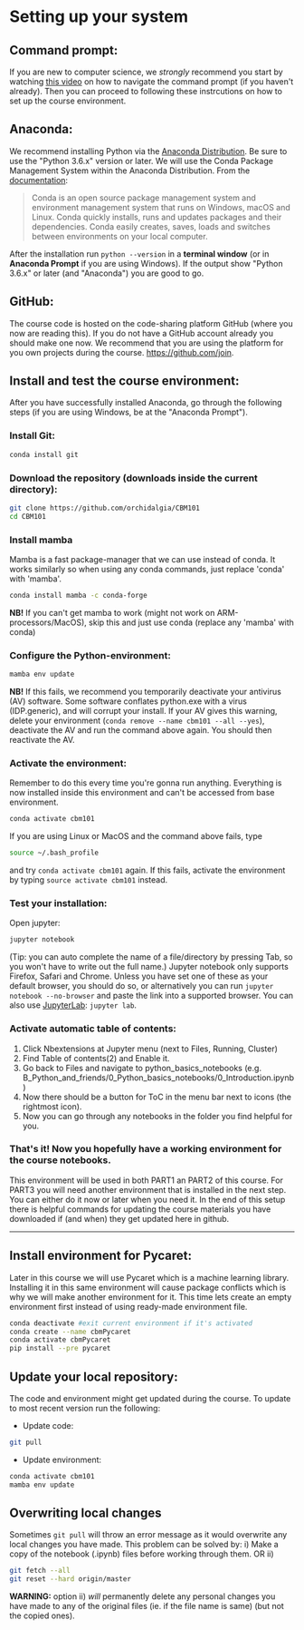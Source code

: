 # Setting up your system

## Command prompt: 
If you are new to computer science, we *strongly* recommend you start by watching [this video](https://www.youtube.com/watch?v=4KpD-L8-uZQ) on how to navigate the command prompt (if you haven't already). Then you can proceed to following these instrcutions on how to set up the course environment.


## Anaconda:
We recommend installing Python via the [Anaconda Distribution](https://www.anaconda.com/download). Be sure to use the "Python 3.6.x" version or later. We will use the Conda Package Management System within the Anaconda Distribution. From the [documentation](https://conda.io/docs):
> Conda is an open source package management system and environment management system that runs on Windows, macOS and Linux. Conda quickly installs, runs and updates packages and their dependencies. Conda easily creates, saves, loads and switches between environments on your local computer.

After the installation run `python --version` in a **terminal window** (or in **Anaconda Prompt** if you are using Windows). If the output show "Python 3.6.x" or later (and "Anaconda") you are good to go.

## GitHub:
The course code is hosted on the code-sharing platform GitHub (where you now are reading this). If you do not have a GitHub account already you should make one now. We recommend that you are using the platform for you own projects during the course. https://github.com/join.

## Install and test the course environment:

After you have successfully installed Anaconda, go through the following steps (if you are using Windows, be at the "Anaconda Prompt").

### Install Git:
```bash
conda install git
```
### Download the repository (downloads inside the current directory):
```bash
git clone https://github.com/orchidalgia/CBM101
cd CBM101
```

### Install mamba
Mamba is a fast package-manager that we can use instead of conda. It works similarly so when using any conda commands, just replace 'conda' with 'mamba'.
```bash
conda install mamba -c conda-forge
```
**NB!** If you can't get mamba to work (might not work on ARM-processors/MacOS), skip this and just use conda (replace any 'mamba' with conda)

### Configure the Python-environment:
```bash
mamba env update
```
**NB!** If this fails, we recommend you temporarily deactivate your antivirus (AV) software. Some software conflates python.exe with a virus (IDP.generic), and will corrupt your install. If your AV gives this warning, delete your environment (`conda remove --name cbm101 --all --yes`), deactivate the AV and run the command above again.
You should then reactivate the AV.

### Activate the environment:
Remember to do this every time you're gonna run anything. Everything is now installed inside this environment and can't be accessed from base environment.
```bash
conda activate cbm101
```
If you are using Linux or MacOS and the command above fails, type
```bash
source ~/.bash_profile
```
and try `conda activate cbm101` again. If this fails, activate the environment by typing `source activate cbm101` instead.

### Test your installation:
Open jupyter:
```bash
jupyter notebook
```
(Tip: you can auto complete the name of a file/directory by pressing Tab, so you won't have to write out the 
full name.) Jupyter notebook only supports Firefox, Safari and Chrome. Unless you have set one of these as your default browser, 
you should do so, or alternatively you can run `jupyter notebook --no-browser` and paste the link into a supported browser.
You can also use [JupyterLab](https://github.com/jupyterlab/jupyterlab): `jupyter lab`.

### Activate automatic table of contents:
1. Click Nbextensions at Jupyter menu (next to Files, Running, Cluster)
2. Find Table of contents(2) and Enable it.
3. Go back to Files and navigate to python_basics_notebooks (e.g. B_Python_and_friends/0_Python_basics_notebooks/0_Introduction.ipynb)
4. Now there should be a button for ToC in the menu bar next to icons (the rightmost icon). 
5. Now you can go through any notebooks in the folder you find helpful for you.


### That's it! Now you hopefully have a working environment for the course notebooks. 
This environment will be used in both PART1 an PART2 of this course. For PART3 you will need another environment that is installed in the next step. You can either do it now or later when you need it. In the end of this setup there is helpful commands for updating the course materials you have downloaded if (and when) they get updated here in github.

--- 

## Install environment for Pycaret:
Later in this course we will use Pycaret which is a machine learning library. Installing it in this same environment will cause package conflicts which is why we will make another environment for it. This time lets create an empty environment first instead of using ready-made environment file.
```bash
conda deactivate #exit current environment if it's activated
conda create --name cbmPycaret
conda activate cbmPycaret
pip install --pre pycaret
```

## Update your local repository:
The code and environment might get updated during the course. To update to most recent version run the following:
* Update code: 
```bash
git pull
```
* Update environment:
```bash
conda activate cbm101
mamba env update
```

## Overwriting local changes
Sometimes `git pull` will throw an error message as it would overwrite any local changes you have made. This 
problem can be solved by:
i) Make a copy of the notebook (.ipynb) files before working through them.
OR 
ii) 
```bash
git fetch --all
git reset --hard origin/master
```
**WARNING:** option ii) *will* permanently delete any personal changes you have made to any of the original files (ie. if the file name is same)
(but not the copied ones).
